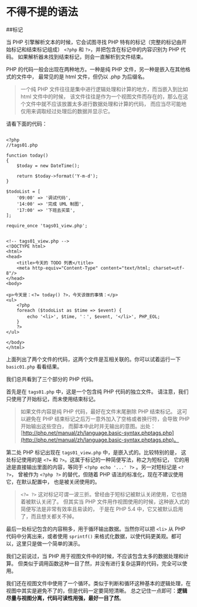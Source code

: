# 不得不提的语法

##标记

当 PHP 引擎解析文本的时候，它会试图寻找 PHP 特有的标记（完整的标记由开始标记和结束标记组成） `<?php` 和 `?>`，并把包含在标记中的内容识别为 PHP 代码。
如果解析器未找到结束标记，则会一直解析到文件结束。

PHP 的代码一般会出现在两种地方。一种是纯 PHP 文件，另一种是嵌入在其他格式的文件中，
最常见的是 html 文件，但仍以 .php 为后缀名。

> 一个纯 PHP 文件往往是集中进行逻辑处理和计算的地方，而当嵌入到比如 html 文件中的时候，
> 该文件往往是作为一个视图文件而存在的，那么在这个文件中就不应该放置太多进行数据处理和计算的代码，
> 而应当尽可能地仅用来调取经过处理后的数据并显示它。

请看下面的代码：

~~~ .php

<?php
//tags01.php

function today()
{
    $today = new DateTime();

    return $today->format('Y-m-d');
}

$todoList = [
    '09:00' => '调试代码',
    '14:00' => '完成 UML 制图',
    '17:00' => '下班去买菜',
];

require_once 'tags01_view.php';

~~~

~~~ .php

<!-- tags01_view.php -->
<!DOCTYPE html>
<html>
<head>
    <title>今天的 TODO 列表</title>
    <meta http-equiv="Content-Type" content="text/html; charset=utf-8"/>
</head>
<body>

<p>今天是：<?= today() ?>，今天该做的事情：</p>
<ul>
    <?php
    foreach ($todoList as $time => $event) {
        echo '<li>', $time, '：', $event, '</li>', PHP_EOL;
    }
    ?>
</ul>

</body>
</html>

~~~

上面列出了两个文件的代码，这两个文件是互相关联的。你可以试着运行一下 `basic01.php` 看看结果。

我们总共看到了三个部分的 PHP 代码。

首先是在 `tags01.php` 中，这是一个包含纯 PHP 代码的独立文件。
请注意，我们只使用了开始标记，而未使用结束标记。

> 如果文件内容是纯 PHP 代码，最好在文件末尾删除 PHP 结束标记。
> 这可以避免在 PHP 结束标记之后万一意外加入了空格或者换行符，会导致 PHP 开始输出这些空白，
> 而脚本中此时并无输出的意图。出处：
[http://php.net/manual/zh/language.basic-syntax.phptags.php](http://php.net/manual/zh/language.basic-syntax.phptags.php)。

第二处 PHP 标记出现在 `tags01_view.php` 中，是嵌入式的。比较特别的是，
这处标记使用的是 `<?=` 和 `?>`。这属于标记的一种简便写法，称之为短标记，
它的用途是直接输出里面的内容，等同于 `<?php echo '...' ?>` 。另一对短标记是 `<?  ?>`，
曾被作为 `<?php ?>` 的替代，但随着 PHP 语法的标准化，现在不建议使用它，在默认配置中，
也是被关闭使用的。

> `<?= ?>` 这对标记可谓一波三折。曾经由于短标记被默认关闭使用，它也随着被默认关闭了。
> 但其实当 PHP 文件用作视图使用的时候，这种嵌入式的简便写法是非常有效率且易读的，
> 于是在 PHP 5.4 中，它又被默认启用了，而且想关都关不掉。

最后一处标记包含的内容稍多，用于循环输出数据。当然你可以把 `<li>` 从 PHP 代码中分离出来，或者使用 `sprintf()` 来格式化数据，以使代码更美观。都可以，这里只是做一个简单的演示。

我们之前说过，当 PHP 用于视图文件中的时候，不应该包含太多的数据处理和计算。
但类似于调用函数这种一目了然，并没有进行复杂运算的代码，完全可以使用。


我们还在视图文件中使用了一个循环。类似于判断和循环这种基本的逻辑处理，在视图中其实是避免不了的，但是代码一定要简短清晰。
总之记住一点即可：**逻辑尽量与视图分离，代码可读性用强，最好一目了然**。